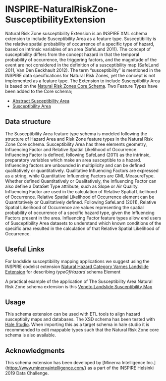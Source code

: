# INSPIRE-NaturalRiskZone-SusceptibilityExtension
Natural Risk Zone susceptibility Extension is an INSPIRE XML schema extension to include Susceptibility Area as a feature type. Susceptibility is the relative spatial probability of occurrence of a specific type of hazard, based on intrinsic variables of an area (SafeLand 2011). The concept of susceptibility differs from the concept hazard in that the temporal probability of occurrence, the triggering factors, and the magnitude of the event are not considered in the definition of a susceptibility map (SafeLand 2011, Van Den Eeckhault 2012).
The term “susceptibility” is mentioned in the INSPIRE data specifications for Natural Risk Zones, yet the concept is not implemented as a feature type. The Extension to include Susceptibility Area is based on the [Natural Risk Zones Core Schema](https://inspire.ec.europa.eu/schemas/nz-core/4.0/). Two Feature Types have been added to the Core schema; 
*  [Abstract Susceptibility Area](http://minerva.codes/featureconcept/AbstractSusceptibilityArea)
*  [Susceptibility Area](http://minerva.codes/featureconcept/SusceptibilityArea)

## Data structure
The Susceptibility Area feature type schema is modeled following the structure of Hazard Area and Risk Zone feature types in the Natural Risk Zone Core schema. Susceptibility Area has three elements geometry, Influencing Factor and Relative Spatial Likelihood of Occurrence. Influencing Factor is defined, following SafeLand (2011) as the intrinsic, preparatory variables which make an area susceptible to a hazard. Influencing factors are unbounded in multiplicity and can be defined qualitatively or quantitatively. Qualitative Influencing Factors are expressed as a string, while Quantitative Influencing Factors are GML:MeasureType. Whether defined Quantitatively or Qualitatively, the Influencing Factor can also define a DataSet Type attribute, such as Slope or Air Quality. Influencing Factor are used in the calculation of Relative Spatial Likelihood of Occurrence. Relative Spatial Likelihood of Occurrence element can be Quantitatively or Qualitatively defined. Following SafeLand (2011), Relative Spatial Likelihood of Occurrence are values representing the spatial probability of occurrence of a specific hazard type, given the Influencing Factors present in the area. Influencing Factor feature types allow end users of Susceptibility Area datasets to understand which known conditions of the specific area resulted in the calculation of that Relative Spatial Likelihood of Occurrence.  

## Useful Links 

For landslide susceptibility mapping applications we suggest using the INSPIRE codelist extension [Natural Hazard Category Varnes Landslide Extension](http://minerva.codes/codelist/NaturalHazardCategoryValue) for describing *typeOfHazard* schema Element

A practical example of the application of The Susceptibility Area Natural Risk Zone schema extension is this [Veneto Landslide Susceptibility Map](https://map.italy.minervageohazards.com/)

## Usage
This schema extension can be used with ETL tools to align hazard susceptibily maps and databases. The XSD schema has been tested with [Hale Studio](https://www.wetransform.to/products/halestudio/). When importing this as a target schema in hale studio it is recommended to edit mappable types such that the Natural Risk Zone core schema is also available. 

## Acknowledgments
This schema extension has been developed by [Minerva Intelligence Inc.] (https://www.minervaintelligence.com/) as a part of the INSPIRE Helsinki 2019 Data Challenge. 